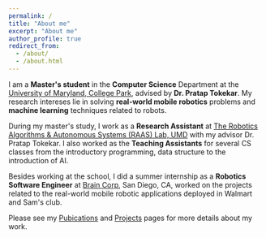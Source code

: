 ```yaml
---
permalink: /
title: "About me"
excerpt: "About me"
author_profile: true
redirect_from: 
  - /about/
  - /about.html
---
```


I am a **Master's student** in the **Computer Science** Department at the [University of Maryland, College Park](https://www.cs.umd.edu/), 
 advised by **Dr. Pratap Tokekar**. My research intereses lie in solving **real-world mobile robotics** problems and **machine learning** techniques related to robots.
 
 During my master's study, I work as a **Research Assistant** at [The Robotics Algorithms & Autonomous Systems (RAAS) Lab, UMD](http://raaslab.org/index.html) with my advisor Dr. Pratap Tokekar. 
 I also worked as the **Teaching Assistants** for several CS classes from the introductory programming, data structure to the introduction of AI.   
 
 Besides working at the school, I did a summer internship as a **Robotics Software Engineer** at [Brain Corp](https://www.braincorp.com/), San Diego, CA, 
 worked on the projects related to the real-world mobile robotic applications deployed in Walmart and Sam's club. 
 
 Please see my [Pubications](https://codingrex.github.io/publications/) and [Projects](https://codingrex.github.io/Porjects/) pages for more details about my work. 
